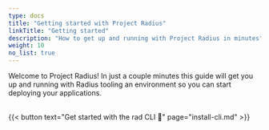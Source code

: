 ```yaml
---
type: docs
title: "Getting started with Project Radius"
linkTitle: "Getting started"
description: "How to get up and running with Project Radius in minutes"
weight: 10
no_list: true
---
```


Welcome to Project Radius! In just a couple minutes this guide will get you up and running with Radius tooling an environment so you can start deploying your applications.

<br />
{{< button text="Get started with the rad CLI 🚀" page="install-cli.md" >}}